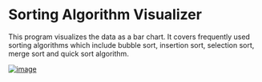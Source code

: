 # Sorting Algorithm Visualizer
 <p>This program visualizes the data as a bar chart. It covers frequently used sorting algorithms which include bubble sort, insertion sort, selection sort, merge sort and quick sort algorithm.<p>
 <a href ="https://github.com/JayedRafiProjects/sorting_algorithm_visualizer" ><img src="https://github.com/JayedRafiProjects/sorting_algorithm_visualizer/blob/main/image.png" alt="image" style = "align: center"></a>
